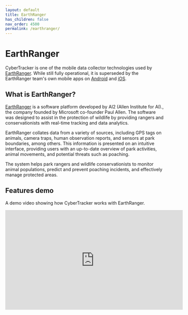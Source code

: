 ```yaml
---
layout: default
title: EarthRanger
has_children: false
nav_order: 4500
permalink: /earthranger/
---
```

# EarthRanger
CyberTracker is one of the mobile data collector technologies used by [EarthRanger](https://earthranger.com). While still fully operational, it is superseded by the EarthRanger team's own mobile apps on [Android](https://play.google.com/store/apps/details?id=com.earthranger&hl=en_US&gl=US) and [iOS](https://apps.apple.com/us/app/earthranger/id1636950688).

## What is EarthRanger?
[EarthRanger](https://www.earthranger.com/about-us) is a software platform developed by AI2 (Allen Institute for AI)., the company founded by Microsoft co-founder Paul Allen. The software was designed to assist in the protection of wildlife by providing rangers and conservationists with real-time tracking and data analytics.

EarthRanger collates data from a variety of sources, including GPS tags on animals, camera traps, human observation reports, and sensors at park boundaries, among others. This information is presented on an intuitive interface, providing users with an up-to-date overview of park activities, animal movements, and potential threats such as poaching.

The system helps park rangers and wildlife conservationists to monitor animal populations, predict and prevent poaching incidents, and effectively manage protected areas. 

## Features demo
A demo video showing how CyberTracker works with EarthRanger.<br/>
<iframe width="560" height="315" src="https://www.youtube.com/embed/Ba1z7hUvaA0" frameborder="0" allowfullscreen></iframe>
<!-- <br/>
<br/>
<div style="text-align: center;">
    <img src="{{ site.baseurl }}/assets/earthranger/logo.svg" style="width:25%;"/>
</div> -->
